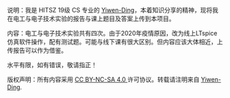 说明：我是 HITSZ 19级 CS 专业的 [Yiwen-Ding](https://github.com/Yiwen-Ding)，本着知识分享的精神，现将我在电工与电子技术实验的报告与课上题目及答案上传到本项目。

内容：电工与电子技术实验共有四次。由于2020年疫情原因，改为线上LTspice仿真软件操作，配有测试题。可能与线下课有很大区别。但内容应该大体相近，上传报告可以作为借鉴。

水平有限，如有错误，敬请指正！

版权声明：所有内容采用 [ CC BY-NC-SA 4.0 ](https://creativecommons.org/licenses/by-nc-sa/4.0/)许可协议。转载请注明来自 [Yiwen-Ding](https://github.com/Yiwen-Ding).
